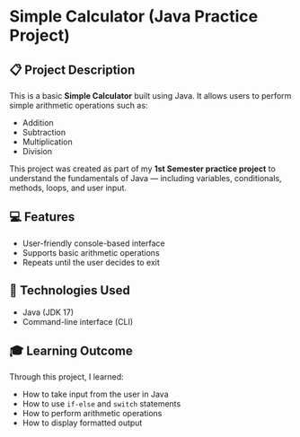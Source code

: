 # Simple Calculator (Java Practice Project)

## 📋 Project Description

This is a basic **Simple Calculator** built using Java. It allows users to perform simple arithmetic operations such as:

- Addition
- Subtraction
- Multiplication
- Division

This project was created as part of my **1st Semester practice project** to understand the fundamentals of Java — including variables, conditionals, methods, loops, and user input.

## 💻 Features

- User-friendly console-based interface
- Supports basic arithmetic operations
- Repeats until the user decides to exit

## 🚀 Technologies Used

- Java (JDK 17)
- Command-line interface (CLI)

## 🎓 Learning Outcome

Through this project, I learned:

- How to take input from the user in Java
- How to use `if-else` and `switch` statements
- How to perform arithmetic operations
- How to display formatted output
